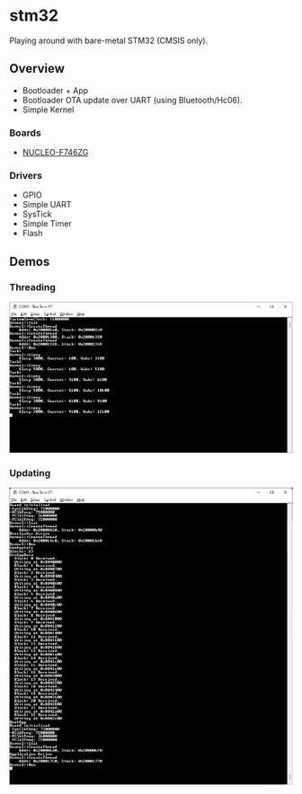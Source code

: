 # stm32
Playing around with bare-metal STM32 (CMSIS only).

## Overview
* Bootloader + App
* Bootloader OTA update over UART (using Bluetooth/Hc06).
* Simple Kernel

### Boards
 * [NUCLEO-F746ZG](https://www.st.com/en/evaluation-tools/nucleo-f746zg.html)

### Drivers
* GPIO
* Simple UART
* SysTick
* Simple Timer
* Flash

## Demos

### Threading
![Threading](Docs/Images/Threading.png)

### Updating
![Updating](Docs/Images/Updating.png)
